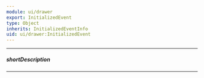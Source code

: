```yaml
---
module: ui/drawer
export: InitializedEvent
type: Object
inherits: InitializedEventInfo
uid: ui/drawer:InitializedEvent
---
```

---
##### shortDescription
<!-- Description goes here -->

---
<!-- Description goes here -->